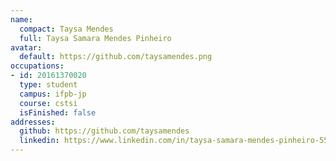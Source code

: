 ```yaml
---
name:
  compact: Taysa Mendes
  full: Taysa Samara Mendes Pinheiro
avatar:
  default: https://github.com/taysamendes.png
occupations:
- id: 20161370020
  type: student
  campus: ifpb-jp
  course: cstsi
  isFinished: false
addresses:
  github: https://github.com/taysamendes
  linkedin: https://www.linkedin.com/in/taysa-samara-mendes-pinheiro-55a195165/
---
```

